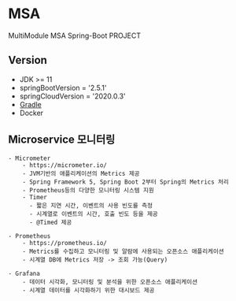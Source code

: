 # MSA
 MultiModule MSA Spring-Boot PROJECT 

## Version
- JDK >= 11
- springBootVersion = '2.5.1'
- springCloudVersion = '2020.0.3'
- [Gradle](https://gradle.org/install/)
- Docker



## Microservice 모니터링
    - Micrometer
        - https://micrometer.io/
        - JVM기반의 애플리케이션의 Metrics 제공
        - Spring Framework 5, Spring Boot 2부터 Spring의 Metrics 처리 
        - Prometheus등의 다양한 모니터링 시스템 지원
        - Timer
          - 짧은 지연 시간, 이벤트의 사용 빈도를 측정
          - 시계열로 이벤트의 시간, 호출 빈도 등을 제공
          - @Timed 제공
    
    - Prometheus
        - https://prometheus.io/
        - Metrics를 수집하고 모니터링 및 알람에 사용되는 오픈소스 애플리케이션
        - 시계열 DB에 Metrics 저장 -> 조회 가능(Query)

    - Grafana
        - 데이터 시각화, 모니터링 및 분석을 위한 오픈소스 애플리케이션
        - 시계열 데이터를 시각화하기 위한 대시보드 제공
